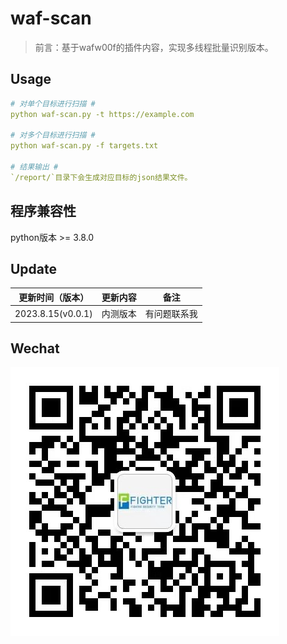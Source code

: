 # waf-scan

> 前言：基于wafw00f的插件内容，实现多线程批量识别版本。

## Usage

```yaml
# 对单个目标进行扫描 #
python waf-scan.py -t https://example.com

# 对多个目标进行扫描 #
python waf-scan.py -f targets.txt

# 结果输出 #
`/report/`目录下会生成对应目标的json结果文件。
```

## 程序兼容性

python版本 >=  3.8.0

## Update

| 更新时间（版本）          | 更新内容 | 备注         |
|-------------------|------| ------------ |
| 2023.8.15(v0.0.1) | 内测版本 | 有问题联系我 |

## Wechat

![img.png](./fightersec_wechat.jpg)